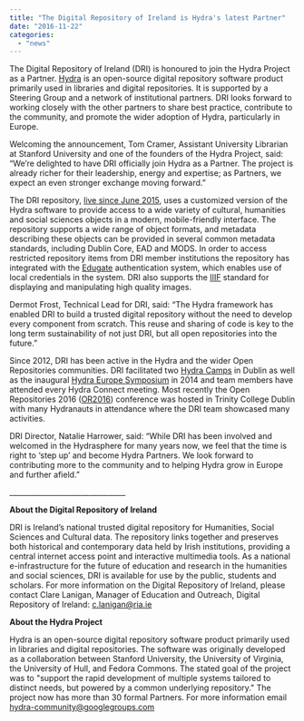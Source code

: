 ```yaml
---
title: "The Digital Repository of Ireland is Hydra's latest Partner"
date: "2016-11-22"
categories: 
  - "news"
---
```


The Digital Repository of Ireland (DRI) is honoured to join the Hydra Project as a Partner. [Hydra](https://projecthydra.org/) is an open-source digital repository software product primarily used in libraries and digital repositories. It is supported by a Steering Group and a network of institutional partners. DRI looks forward to working closely with the other partners to share best practice, contribute to the community, and promote the wider adoption of Hydra, particularly in Europe.

Welcoming the announcement, Tom Cramer, Assistant University Librarian at Stanford University and one of the founders of the Hydra Project, said: “We’re delighted to have DRI officially join Hydra as a Partner. The project is already richer for their leadership, energy and expertise; as Partners, we expect an even stronger exchange moving forward.”

The DRI repository, [live since June 2015](http://dri.ie/minister-english-launches-digital-repository-ireland), uses a customized version of the Hydra software to provide access to a wide variety of cultural, humanities and social sciences objects in a modern, mobile-friendly interface. The repository supports a wide range of object formats, and metadata describing these objects can be provided in several common metadata standards, including Dublin Core, EAD and MODS. In order to access restricted repository items from DRI member institutions the repository has integrated with the [Edugate](https://www.heanet.ie/services/identity-access/edugate) authentication system, which enables use of local credentials in the system. DRI also supports the [IIIF](http://iiif.io/) standard for displaying and manipulating high quality images.

Dermot Frost, Technical Lead for DRI, said: “The Hydra framework has enabled DRI to build a trusted digital repository without the need to develop every component from scratch. This reuse and sharing of code is key to the long term sustainability of not just DRI, but all open repositories into the future.”

Since 2012, DRI has been active in the Hydra and the wider Open Repositories communities. DRI facilitated two [Hydra Camps](http://dri.ie/hydracamp) in Dublin as well as the inaugural [Hydra Europe Symposium](https://wiki.duraspace.org/display/hydra/Hydra+Europe+2014) in 2014 and team members have attended every Hydra Connect meeting. Most recently the Open Repositories 2016 ([OR2016](http://dri.ie/orphan-works-and-dri-presentation-or2016)) conference was hosted in Trinity College Dublin with many Hydranauts in attendance where the DRI team showcased many activities.

DRI Director, Natalie Harrower, said: “While DRI has been involved and welcomed in the Hydrasphere for many years now, we feel that the time is right to ‘step up’ and become Hydra Partners. We look forward to contributing more to the community and to helping Hydra grow in Europe and further afield.”

\_\_\_\_\_\_\_\_\_\_\_\_\_\_\_\_\_\_\_\_\_\_\_\_\_\_\_\_\_\_\_\_

**About the Digital Repository of Ireland**

DRI is Ireland’s national trusted digital repository for Humanities, Social Sciences and Cultural data. The repository links together and preserves both historical and contemporary data held by Irish institutions, providing a central internet access point and interactive multimedia tools. As a national e-infrastructure for the future of education and research in the humanities and social sciences, DRI is available for use by the public, students and scholars. For more information on the Digital Repository of Ireland, please contact Clare Lanigan, Manager of Education and Outreach, Digital Repository of Ireland: c.lanigan@ria.ie

**About the Hydra Project**

Hydra is an open-source digital repository software product primarily used in libraries and digital repositories. The software was originally developed as a collaboration between Stanford University, the University of Virginia, the University of Hull, and Fedora Commons. The stated goal of the project was to "support the rapid development of multiple systems tailored to distinct needs, but powered by a common underlying repository." The project now has more than 30 formal Partners. For more information email hydra-community@googlegroups.com
